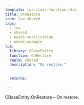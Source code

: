 ```yaml
---
template: lua-class-function.html
title: OnRestore
icon: lua-shared
tags:
  - lua
  - shared
  - needs-verification
  - needs-example
lua:
  library: CBaseEntity
  function: OnRestore
  realm: shared
  description: "On restore."
  
  
  returns:
    
---
```


<div class="lua__search__keywords">
CBaseEntity:OnRestore &#x2013; On restore.
</div>
